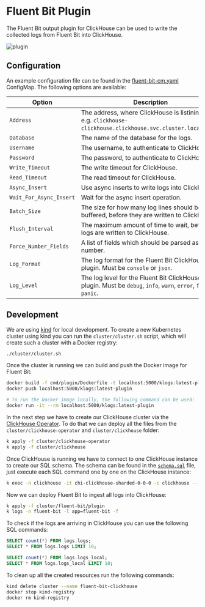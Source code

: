 # Fluent Bit Plugin

The Fluent Bit output plugin for ClickHouse can be used to write the collected logs from Fluent Bit into ClickHouse.

![plugin](../../assets/plugin.png)

## Configuration

An example configuration file can be found in the [fluent-bit-cm.yaml](../../cluster/fluent-bit/plugin/fluent-bit-cm.yaml) ConfigMap. The following options are available:

| Option | Description | Default |
| ------ | ----------- | ------- |
| `Address` | The address, where ClickHouse is listining on, e.g. `clickhouse-clickhouse.clickhouse.svc.cluster.local:9000`. | |
| `Database` | The name of the database for the logs. | `logs` |
| `Username` | The username, to authenticate to ClickHouse. | |
| `Password` | The password, to authenticate to ClickHouse. | |
| `Write_Timeout` | The write timeout for ClickHouse. | `10` |
| `Read_Timeout` | The read timeout for ClickHouse. | `10` |
| `Async_Insert` | Use async inserts to write logs into ClickHouse. | `false` |
| `Wait_For_Async_Insert` | Wait for the async insert operation. | `false` |
| `Batch_Size` | The size for how many log lines should be buffered, before they are written to ClickHouse. | `10000` |
| `Flush_Interval` | The maximum amount of time to wait, before logs are written to ClickHouse. | `60s` |
| `Force_Number_Fields` | A list of fields which should be parsed as number. | `60s` |
| `Log_Format` | The log format for the Fluent Bit ClickHouse plugin. Must be `console` or `json`. | `console` |
| `Log_Level` | The log level for the Fluent Bit ClickHouse plugin. Must be `debug`, `info`, `warn`, `error`, `fatal` or `panic`. | `info` |

## Development

We are using [kind](https://kind.sigs.k8s.io/docs/user/quick-start/) for local development. To create a new Kubernetes cluster using kind you can run the `cluster/cluster.sh` script, which will create such a cluster with a Docker registry:

```sh
./cluster/cluster.sh
```

Once the cluster is running we can build and push the Docker image for Fluent Bit:

```sh
docker build -f cmd/plugin/Dockerfile -t localhost:5000/klogs:latest-plugin .
docker push localhost:5000/klogs:latest-plugin

# To run the Docker image locally, the following command can be used:
docker run -it --rm localhost:5000/klogs:latest-plugin
```

In the next step we have to create our ClickHouse cluster via the [ClickHouse Operator](https://github.com/Altinity/clickhouse-operator). To do that we can deploy all the files from the `cluster/clickhouse-operator` and `cluster/clickhouse` folder:

```sh
k apply -f cluster/clickhouse-operator
k apply -f cluster/clickhouse
```

Once ClickHouse is running we have to connect to one ClickHouse instance to create our SQL schema. The schema can be found in the [`schema.sql`](../../schema.sql) file, just execute each SQL command one by one on the ClickHouse instance:

```sh
k exec -n clickhouse -it chi-clickhouse-sharded-0-0-0 -c clickhouse -- clickhouse-client
```

Now we can deploy Fluent Bit to ingest all logs into ClickHouse:

```sh
k apply -f cluster/fluent-bit/plugin
k logs -n fluent-bit -l app=fluent-bit -f
```

To check if the logs are arriving in ClickHouse you can use the following SQL commands:

```sql
SELECT count(*) FROM logs.logs;
SELECT * FROM logs.logs LIMIT 10;

SELECT count(*) FROM logs.logs_local;
SELECT * FROM logs.logs_local LIMIT 10;
```

To clean up all the created resources run the following commands:

```sh
kind delete cluster --name fluent-bit-clickhouse
docker stop kind-registry
docker rm kind-registry
```
